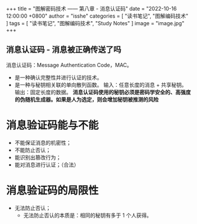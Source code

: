 +++
title = "图解密码技术 —— 第八章 - 消息认证码"
date = "2022-10-16 12:00:00 +0800"
author = "isshe"
categories = [ "读书笔记", "图解编码技术" ]
tags = [ "读书笔记", "图解编码技术", "Study Notes" ]
image = "image.jpg"
+++


消息认证码 - 消息被正确传送了吗
---
消息认证码：Message Authentication Code，MAC。
* 是一种确认完整性并进行认证的技术。
* 是一种与秘钥相关联的单向散列函数。
输入：任意长度的消息 + 共享秘钥。
输出：固定长度的数据。
**消息认证码使用的秘钥必须是密码学安全的、高强度的伪随机生成器。如果是人为选定，则会增加秘钥被推测的风险**

# 消息验证码能与不能
* 不能保证消息的机密性；
* 不能防止否认；
* 能识别出篡改行为；
* 能对消息进行认证；（合法）

# 消息验证码的局限性
* 无法防止否认；
    * 无法防止否认的本质是：相同的秘钥有多于 1 个人获得。